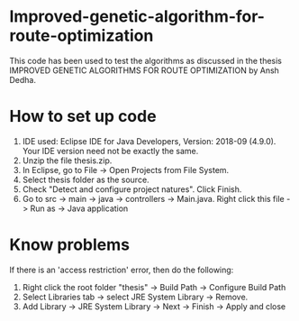 # Improved-genetic-algorithm-for-route-optimization

This code has been used to test the algorithms as discussed in the thesis IMPROVED GENETIC ALGORITHMS FOR ROUTE OPTIMIZATION by Ansh Dedha.

# How to set up code
  1. IDE used: Eclipse IDE for Java Developers, Version: 2018-09 (4.9.0). Your IDE version need not be exactly the same.
  2. Unzip the file thesis.zip.
  3. In Eclipse, go to File -> Open Projects from File System.
  4. Select thesis folder as the source.
  5. Check "Detect and configure project natures". Click Finish.
  6. Go to src -> main -> java -> controllers -> Main.java. Right click this file -> Run as -> Java application

# Know problems
If there is an 'access restriction' error, then do the following:
  1. Right click the root folder "thesis" -> Build Path -> Configure Build Path
  2. Select Libraries tab -> select JRE System Library -> Remove.
  3. Add Library -> JRE System Library -> Next -> Finish -> Apply and close
